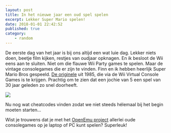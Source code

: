 ```yaml
---
layout: post
title: In het nieuwe jaar een oud spel spelen
excerpt: Lekker Super Mario spelen!
date: 2018-01-01 22:42:52
published: true
category: 
    - random
---
```


De eerste dag van het jaar is bij ons altijd een wat luie dag. Lekker niets doen, beetje film kijken, restjes van oudjaar opknagen. 
En ik besloot de Wii eens aan te sluiten. Niet om die flauwe Wii Party games te spelen. Maar de vintage consolegames die er zijn te vinden. Finn en ik hebben heerlijk Super Mario Bros gespeeld. [De originele][1] uit 1985, die via de Wii Virtual Console Games is te krijgen. Prachtig om te zien dat een jochie van 5 een spel van 30 jaar geleden zo snel doorheeft. 

![][image-1]

Nu nog wat cheatcodes vinden zodat we niet steeds hélemaal bij het begin moeten starten...  

Wist je trouwens dat je met het [OpenEmu project][2] allerlei oude consolegames op je laptop of PC kunt spelen? Superleuk!

[1]:	https://www.makeuseof.com/tag/origins-history-mario-geek-history-lessons/
[2]:	http://openemu.org/

[image-1]:	/images/supermariobros.png